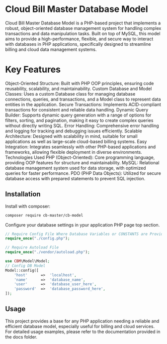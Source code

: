 # Cloud Bill Master Database Model
Cloud Bill Master Database Model is a PHP-based project that implements a robust, object-oriented database management system for handling complex transactions and data manipulation tasks. Built on top of MySQL, this model aims to provide a high-performance, flexible, and secure way to interact with databases in PHP applications, specifically designed to streamline billing and cloud data management systems.

# Key Features
Object-Oriented Structure: Built with PHP OOP principles, ensuring code reusability, scalability, and maintainability.
Custom Database and Model Classes: Uses a custom Database class for managing database connections, queries, and transactions, and a Model class to represent data entities in the application.
Secure Transactions: Implements ACID-compliant transactions for consistent and reliable data handling.
Dynamic Query Builder: Supports dynamic query generation with a range of options for filters, sorting, and pagination, making it easy to create complex queries without directly writing SQL.
Error Handling: Comprehensive error handling and logging for tracking and debugging issues efficiently.
Scalable Architecture: Designed with scalability in mind, suitable for small applications as well as large-scale cloud-based billing systems.
Easy Integration: Integrates seamlessly with other PHP-based applications and frameworks, allowing flexible deployment in diverse environments.
Technologies Used
PHP (Object-Oriented): Core programming language, providing OOP features for structure and maintainability.
MySQL: Relational database management system used for data storage, with optimized queries for faster performance.
PDO (PHP Data Objects): Utilized for secure database access with prepared statements to prevent SQL injection.
## Installation
Install with composer:
```bash
composer require cb-master/cb-model
```
Configure your database settings in ypur application PHP page top section.
```php
// Require Config File Where Database Variables or CONSTANTS are Provided
require_once("./config.php");

// Require Autoload File
require_once("./vendor/autoload.php");

use CBM\Model\Model;
// Config DB Model
Model::config([
    'host'      =>  'localhost',
    'name'      =>  'database_name',
    'user'      =>  'database_user_here',
    'password'  =>  'database_password_here',
]);

```
## Usage
This project provides a base for any PHP application needing a reliable and efficient database model, especially useful for billing and cloud services. For detailed usage examples, please refer to the documentation provided in the docs folder.
